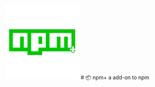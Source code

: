 <img src="https://raw.githubusercontent.com/npmplus/npmplus/master/36697204.png">
# 📦 npm+ a add-on to npm

